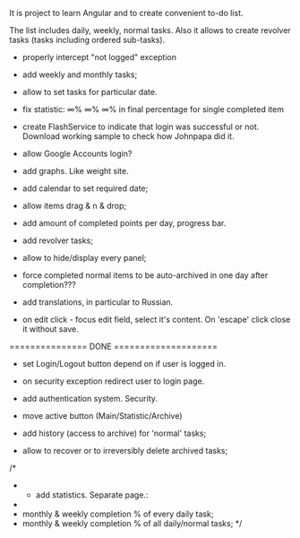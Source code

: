 It is project to learn Angular and to create convenient to-do list.

The list includes daily, weekly, normal tasks.
Also it allows to create revolver tasks (tasks including ordered sub-tasks).



- properly intercept "not logged" exception

- add weekly and monthly tasks;
- allow to set tasks for particular date.

- fix statistic:  ∞% ∞% ∞%  in final percentage for single completed item

- create FlashService to indicate that login was successful or not. 
Download working sample to check how Johnpapa did it.

- allow Google Accounts login?

- add graphs. Like weight site.
- add calendar to set required date;

- allow items drag & n & drop;
- add amount of completed points per day, progress bar.
- add revolver tasks;

- allow to hide/display every panel;
- force completed normal items to be auto-archived in one day after completion???
- add translations, in particular to Russian.

- on edit click - focus edit field, select it's content. On 'escape' click close it without save.

=============== DONE ====================

- set Login/Logout button depend on if user is logged in.
- on security exception redirect user to login page.

- add authentication system. Security.
- move active button (Main/Statistic/Archive)
- add history (access to archive) for 'normal' tasks;
- allow to recover or to irreversibly delete archived tasks;

/*
 * - add statistics. Separate page.:
 * 
 * monthly & weekly completion % of every daily task;
 * monthly & weekly completion % of all daily/normal tasks;
 */

